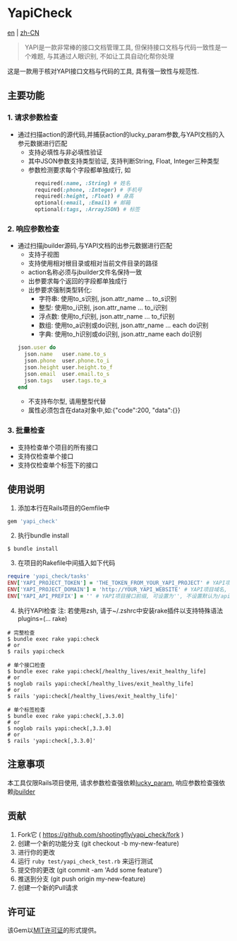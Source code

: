 # YapiCheck

[en](./README.md) | [zh-CN](./README.zh-CN.md)

> YAPI是一款非常棒的接口文档管理工具, 但保持接口文档与代码一致性是一个难题, 与其通过人眼识别, 不如让工具自动化帮你处理

这是一款用于核对YAPI接口文档与代码的工具, 具有强一致性与规范性.

## 主要功能
### 1. 请求参数检查
+ 通过扫描action的源代码,并捕获action的lucky_param参数,与YAPI文档的入参元数据进行匹配
  + 支持必填性与非必填性验证
  + 其中JSON参数支持类型验证, 支持判断String, Float, Integer三种类型
  + 参数检测要求每个字段都单独成行, 如
    ```ruby
      required(:name, :String) # 姓名
      required(:phone, :Integer) # 手机号
      required(:height, :Float) # 身高
      optional(:email, :Email) # 邮箱
      optional(:tags, :ArrayJSON) # 标签
    ```
### 2. 响应参数检查
+ 通过扫描jbuilder源码,与YAPI文档的出参元数据进行匹配
  + 支持子视图
  + 支持使用相对根目录或相对当前文件目录的路径
  + action名称必须与jbuilder文件名保持一致
  + 出参要求每个返回的字段都单独成行
  + 出参要求强制类型转化:
    + 字符串: 使用to_s识别, json.attr_name ... to_s识别
    + 整型: 使用to_i识别, json.attr_name ... to_i识别
    + 浮点数: 使用to_f识别, json.attr_name ... to_f识别
    + 数组: 使用to_a识别或do识别, json.attr_name ... each do识别
    + 字典: 使用to_h识别或do识别, json.attr_name each do识别
  ```ruby
  json.user do
    json.name   user.name.to_s
    json.phone  user.phone.to_i
    json.height user.height.to_f
    json.email  user.email.to_s
    json.tags   user.tags.to_a
  end
  ```
  + 不支持布尔型, 请用整型代替
  + 属性必须包含在data对象中,如:{"code":200, "data":{}}
### 3. 批量检查
+ 支持检查单个项目的所有接口
+ 支持仅检查单个接口
+ 支持仅检查单个标签下的接口

## 使用说明

1. 添加本行在Rails项目的Gemfile中

```ruby
gem 'yapi_check'
```

2. 执行bundle install
```shell
$ bundle install
```

3. 在项目的Rakefile中间插入如下代码
```ruby
require 'yapi_check/tasks'
ENV['YAPI_PROJECT_TOKEN'] = 'THE_TOKEN_FROM_YOUR_YAPI_PROJECT' # YAPI项目唯一标识(必填), 建议配置在项目里. 该配置可进入YAPI项目查看并拷贝, 功能路径: 设置 -> token配置
ENV['YAPI_PROJECT_DOMAIN'] = 'http://YOUR_YAPI_WEBSITE' # YAPI项目域名, 建议配置在个人电脑里, 避免变更 ~/.bashrc or ~/.zshrc
ENV['YAPI_API_PREFIX'] = '' # YAPI项目接口前缀, 可设置为'', 不设置默认为/api/v1
```

4. 执行YAPI检查
注: 若使用zsh, 请于~/.zshrc中安装rake插件以支持特殊语法 plugins=(... rake)

```shell
# 完整检查
$ bundle exec rake yapi:check
# or
$ rails yapi:check

# 单个接口检查
$ bundle exec rake yapi:check[/healthy_lives/exit_healthy_life]
# or
$ noglob rails yapi:check[/healthy_lives/exit_healthy_life]
# or
$ rails 'yapi:check[/healthy_lives/exit_healthy_life]'

# 单个标签检查
$ bundle exec rake yapi:check[,3.3.0]
# or
$ noglob rails yapi:check[,3.3.0]
# or
$ rails 'yapi:check[,3.3.0]'
```

## 注意事项
本工具仅限Rails项目使用, 请求参数检查强依赖[lucky_param](https://github.com/shootingfly/lucky_param), 响应参数检查强依赖[jbuilder](https://github.com/rails/jbuilder)

## 贡献

1. Fork它 ( https://github.com/shootingfly/yapi_check/fork )
2. 创建一个新的功能分支 (git checkout -b my-new-feature)
3. 进行你的更改
4. 运行 `ruby test/yapi_check_test.rb` 来运行测试
5. 提交你的更改 (git commit -am 'Add some feature')
6. 推送到分支 (git push origin my-new-feature)
7. 创建一个新的Pull请求

## 许可证

该Gem以[MIT许可证](https://opensource.org/licenses/MIT)的形式提供。
